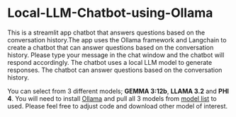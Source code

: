 # Local-LLM-Chatbot-using-Ollama
This is a streamlit app chatbot that answers questions based on the conversation history.The app uses the Ollama framework and Langchain to create a chatbot that can answer questions 
based on the conversation history. Please type your message in the chat window and the chatbot will respond accordingly. The chatbot uses a local LLM model to generate responses. The chatbot can answer questions based on the conversation history.

You can select from 3 different models; **GEMMA 3:12b**, **LLAMA 3.2** and **PHI 4**. You will need to install [Ollama](https://ollama.com/) and pull all 3 models from [model list](https://ollama.com/search) to used. Please feel free to adjust code and download other model of interest.
